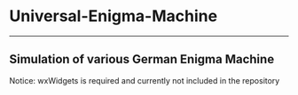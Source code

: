 # Universal-Enigma-Machine
---
Simulation of various German Enigma Machine
---


Notice: wxWidgets is required and currently not included in the repository
